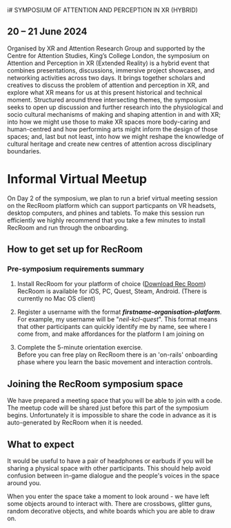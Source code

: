 i# SYMPOSIUM OF ATTENTION AND PERCEPTION IN XR (HYBRID) 
## 20 – 21 June 2024
Organised by XR and Attention Research Group and supported by the Centre for Attention 
Studies, King’s College London, the symposium on Attention and Perception in 
XR (Extended Reality) is a hybrid event that combines presentations, discussions, immersive 
project showcases, and networking activities across two days. It brings together scholars and 
creatives to discuss the problem of attention and perception in XR, and explore what XR means for 
us at this present historical and technical moment. Structured around three intersecting themes, the 
symposium seeks to open up discussion and further research into the physiological and socio
cultural mechanisms of making and shaping attention in and with XR; into how we might use those 
to make XR spaces more body-caring and human-centred and how performing arts might inform the 
design of those spaces; and, last but not least, into how we might reshape the knowledge of cultural 
heritage and create new centres of attention across disciplinary boundaries.

# Informal Virtual Meetup

On Day 2 of the symposium, we plan to run a brief virtual meeting session on the RecRoom platform which can support particpants on VR headsets, desktop computers, and phines and tablets.
To make this session run efficiently we highly recommend that you take a few minutes to install RecRoom and run through the onboarding.

## How to get set up for RecRoom

### Pre-symposium requirements summary

1.  Install RecRoom for your platform of choice ([Download Rec
    Room](https://rec.net/download))\
    RecRoom is available for iOS, PC, Quest, Steam, Android. (There is
    currently no Mac OS client)

2.  Register a username with the format
    ***firstname-organisation-platform***.\
    For example, my username will be "*neil-kcl-quest*". This format means
    that other participants can quickly identify me by name, see where I
    come from, and make affordances for the platform I am joining on

3.  Complete the 5-minute orientation exercise.\
    Before you can free play on RecRoom there is an 'on-rails'
    onboarding phase where you learn the basic movement and interaction
    controls.

## Joining the RecRoom symposium space

We have prepared a meeting space that you will be able to join with a code. 
The meetup code will be shared just before this part of the symposium begins. 
Unfortunately it is impossible to share the code in advance as it is auto-generated by RecRoom when it is needed.

## What to expect

It would be useful to have a pair of headphones or earbuds if you will be sharing a physical space with other participants. This should help
avoid confusion between in-game dialogue and the people's voices in the space around you.

When you enter the space take a moment to look around - we have left some objects around
to interact with. There are crossbows, glitter guns, random decorative objects, and white boards
which you are able to draw on.
